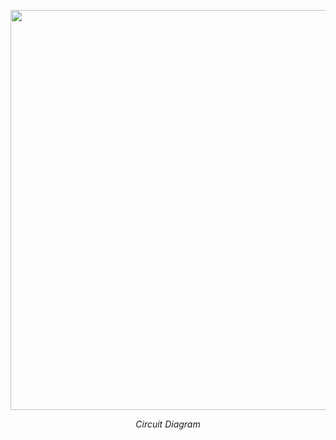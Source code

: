 <p align = "center">
<img src = "Assets/P4ckt.jpg" width = "640" height = "640" align = "center"/>
</p>
<p align = "center">
<em> Circuit Diagram </em>
</p>

